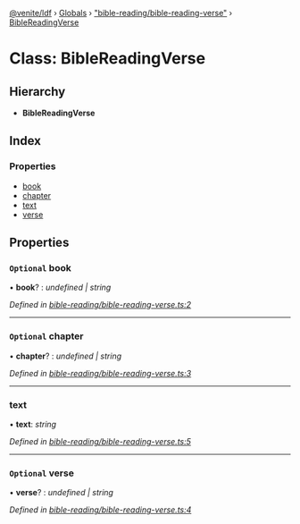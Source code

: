 [@venite/ldf](../README.md) › [Globals](../globals.md) › ["bible-reading/bible-reading-verse"](../modules/_bible_reading_bible_reading_verse_.md) › [BibleReadingVerse](_bible_reading_bible_reading_verse_.biblereadingverse.md)

# Class: BibleReadingVerse

## Hierarchy

* **BibleReadingVerse**

## Index

### Properties

* [book](_bible_reading_bible_reading_verse_.biblereadingverse.md#optional-book)
* [chapter](_bible_reading_bible_reading_verse_.biblereadingverse.md#optional-chapter)
* [text](_bible_reading_bible_reading_verse_.biblereadingverse.md#text)
* [verse](_bible_reading_bible_reading_verse_.biblereadingverse.md#optional-verse)

## Properties

### `Optional` book

• **book**? : *undefined | string*

*Defined in [bible-reading/bible-reading-verse.ts:2](https://github.com/gbj/venite/blob/8b7f717/ldf/src/bible-reading/bible-reading-verse.ts#L2)*

___

### `Optional` chapter

• **chapter**? : *undefined | string*

*Defined in [bible-reading/bible-reading-verse.ts:3](https://github.com/gbj/venite/blob/8b7f717/ldf/src/bible-reading/bible-reading-verse.ts#L3)*

___

###  text

• **text**: *string*

*Defined in [bible-reading/bible-reading-verse.ts:5](https://github.com/gbj/venite/blob/8b7f717/ldf/src/bible-reading/bible-reading-verse.ts#L5)*

___

### `Optional` verse

• **verse**? : *undefined | string*

*Defined in [bible-reading/bible-reading-verse.ts:4](https://github.com/gbj/venite/blob/8b7f717/ldf/src/bible-reading/bible-reading-verse.ts#L4)*
